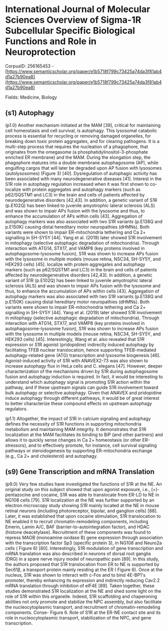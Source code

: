 # International Journal of Molecular Sciences Overview of Sigma-1R Subcellular Specific Biological Functions and Role in Neuroprotection

CorpusID: 256165453 - [https://www.semanticscholar.org/paper/e1b5718f799c73425a74da3f81ab4d1a27b90ea8](https://www.semanticscholar.org/paper/e1b5718f799c73425a74da3f81ab4d1a27b90ea8)

Fields: Medicine, Biology

## (s1) Autophagy
(p1.0) Another mechanism initiated at the MAM [39], critical for maintaining cell homeostasis and cell survival, is autophagy. This lysosomal catabolic process is essential for recycling or removing damaged organelles, for breaking down toxic protein aggregates, and for clearing pathogens. It is a multi-step process that requires the nucleation of a phagophore, that originates from the omegasome (a phosphatidylinositol-3-phosphate enriched ER membrane) and the MAM. During the elongation step, the phagophore matures into a double membrane autophagosome (AP), while engulfing cargos that will later be degraded upon AP fusion with lysosomes (autolysosomes) (Figure 3) [40]. Dysregulation of autophagic activity has been associated with many neurodegenerative diseases [41]. Interest in the S1R role in autophagy regulation increased when it was first shown to co-localize with protein aggregates and autophagy markers (such as p62/SQSTM1 and LC3) in the brain and cells of patients affected by neurodegenerative disorders [42,43]. In addition, a genetic variant of S1R (p.E102Q) has been linked to juvenile amyotrophic lateral sclerosis (ALS) and was shown to impair APs fusion with the lysosome and thus, to enhance the accumulation of APs within cells [43]. Aggregation of autophagy markers was also associated with two S1R variants (p.E138Q and p.E150K) causing distal hereditary motor neuropathies (dHMNs). Both variants were shown to impair ER-mitochondria tethering and Ca 2+ signalling in SH-SY5Y [44]. Yang et al. (2019) later showed S1R involvement in mitophagy (selective autophagic degradation of mitochondria). Through interaction with ATG14, STX17, and VAMP8 (key proteins involved in autophagosome-lysosome fusion), S1R was shown to increase APs fusion with the lysosome in multiple models (mouse retina, NSC34, SH-SY5Y, and HEK293 cells) [45]. localize with protein aggregates and autophagy markers (such as p62/SQSTM1 and LC3) in the brain and cells of patients affected by neurodegenerative disorders [42,43]. In addition, a genetic variant of S1R (p.E102Q) has been linked to juvenile amyotrophic lateral sclerosis (ALS) and was shown to impair APs fusion with the lysosome and thus, to enhance the accumulation of APs within cells [43]. Aggregation of autophagy markers was also associated with two S1R variants (p.E138Q and p.E150K) causing distal hereditary motor neuropathies (dHMNs). Both variants were shown to impair ER-mitochondria tethering and Ca 2+ signalling in SH-SY5Y [44]. Yang et al. (2019) later showed S1R involvement in mitophagy (selective autophagic degradation of mitochondria). Through interaction with ATG14, STX17, and VAMP8 (key proteins involved in autophagosome-lysosome fusion), S1R was shown to increase APs fusion with the lysosome in multiple models (mouse retina, NSC34, SH-SY5Y, and HEK293 cells) [45]. Interestingly, Wang et al. also revealed that S1R expression or S1R agonist (pridopidine) indirectly induced autophagy by facilitating TFEB nuclear translocation, hence supporting TFEB-mediated autophagy-related gene (ATG) transcription and lysosome biogenesis [46]. Agonist-induced activity of S1R with ANAVEX2-73 was also shown to increase autophagy flux in HeLa cells and C. elegans [47]. However, deeper characterization of the mechanisms driven by S1R during autophagosome fusion and autophagy induction is required. In fact, it would be interesting to understand which autophagy signal is promoting S1R action within the pathway, and if these upstream signals can guide S1R involvement toward bulk autophagy or selective autophagy. Given that ANAVEX and pridopidine induce autophagy through different pathways, it would be of great interest to better characterize these compound effects on upstream autophagy regulators.

(p1.1) Altogether, the impact of S1R in calcium signaling and autophagy defines the necessity of S1R functions in supporting mitochondria metabolism and maintaining MAM integrity. It demonstrates that S1R localization at the MAM facilitates its binding to BiP (and other partners) and allows it to quickly sense changes in Ca 2+ homeostasis (or other ER-stressors), and to effectively promote, for instance, cell survival signaling pathways or steroidogenesis by supporting ER-mitochondria exchange (e.g., Ca 2+ and cholesterol) and autophagy.
## (s9) Gene Transcription and mRNA Translation
(p9.0) Very few studies have investigated the functions of S1R at the NE. An original study on this subject showed that upon agonist exposure, i.e., (+)-pentazocine and cocaine, S1R was able to translocate from ER-LD to NE in NG108 cells [79]. S1R localization at the NE was further supported by an electron microscopy study showing S1R mainly located at the NE in mouse retinal neurons (including photoreceptor, bipolar, and ganglion cells) [88]. Later, it was established that upon cocaine stimulation, S1R translocation to NE enabled it to recruit chromatin-remodeling components, including Emerin, Lamin A/C, BAF (barrier-to-autointegration factor), and HDAC (histone deacetylase). Recruitment of these components was found to repress MAOB (monoamine oxidase B) gene expression through association with the transcription factor Sp3 (specific protein 3), in NG108 and Neuro2a cells ( Figure 6) [80]. Interestingly, S1R modulation of gene transcription and mRNA translation was also described in neurons of dorsal root ganglia (DRG) in a spare nerve injury model of neuropathic pain [89]. In this study, the authors proposed that S1R translocation from ER to NE is supported by Sec61β, a transport protein mainly residing at the ER ( Figure 6). Once at the nucleus, S1R was shown to interact with c-Fos and to bind 4E-BP1's promoter, thereby enhancing its expression and indirectly reducing Cav2.2 mRNA translation through inhibition of eIF4E [89]. Taken together, these studies demonstrated S1R localization at the NE and shed some light on the role of S1R within this organelle. Indeed, S1R scaffolding and chaperoning abilities not only promote and stabilize the NPC assembly, but also facilitate the nucleocytoplasmic transport, and recruitment of chromatin-remodeling components. Conse- Figure 6. Role of S1R at the ER-NE contact site and its role in nucleocytoplasmic transport, stabilization of the NPC, and gene transcription.
